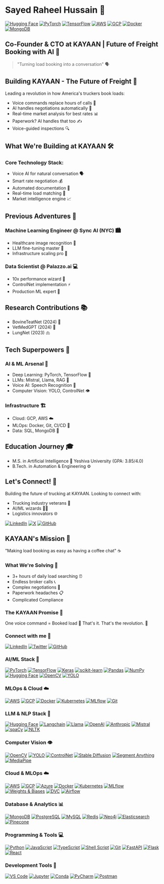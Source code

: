 # Sayed Raheel Hussain 🚀
[![Hugging Face](https://img.shields.io/badge/🤗%20Hugging%20Face-Profile-yellow)](your-huggingface-url)
[![PyTorch](https://img.shields.io/badge/PyTorch-EE4C2C?style=flat&logo=pytorch&logoColor=white)](your-profile)
[![TensorFlow](https://img.shields.io/badge/TensorFlow-%23FF6F00.svg?style=flat&logo=tensorflow&logoColor=white)](your-profile)
[![AWS](https://img.shields.io/badge/AWS-%23FF9900.svg?style=flat&logo=amazon-aws&logoColor=white)](your-profile)
[![GCP](https://img.shields.io/badge/Google_Cloud-4285F4?style=flat&logo=google-cloud&logoColor=white)](your-profile)
[![Docker](https://img.shields.io/badge/Docker-2496ED?style=flat&logo=docker&logoColor=white)](your-profile)
[![MongoDB](https://img.shields.io/badge/MongoDB-4EA94B?style=flat&logo=mongodb&logoColor=white)](your-profile)

## Co-Founder & CTO at KAYAAN | Future of Freight Booking with AI 🎯
> "Turning load booking into a conversation" 🗣️

## Building KAYAAN - The Future of Freight 🚛
Leading a revolution in how America's truckers book loads:
- Voice commands replace hours of calls 🎤
- AI handles negotiations automatically 🤖
- Real-time market analysis for best rates 📊
- Paperwork? AI handles that too ✍️
- Voice-guided inspections 🔍

## What We're Building at KAYAAN 🛠️
### Core Technology Stack:
- Voice AI for natural conversation 🗣️
- Smart rate negotiation 💰
- Automated documentation 📄
- Real-time load matching 🎯
- Market intelligence engine 📈

## Previous Adventures 🌟

### Machine Learning Engineer @ Sync AI (NYC) 🏙️
- Healthcare image recognition 🔬
- LLM fine-tuning master 🧠
- Infrastructure scaling pro 📱

### Data Scientist @ Palazzo.ai 💻
- 10x performance wizard 🚀
- ControlNet implementation ⚡
- Production ML expert 🔧

## Research Contributions 📚
- BovineTeatNet (2024) 🐄
- VetMedGPT (2024) 🤖
- LungNet (2023) 🫁

## Tech Superpowers 💪
### AI & ML Arsenal 🤖
- Deep Learning: PyTorch, TensorFlow 🧠
- LLMs: Mistral, Llama, RAG 🔮
- Voice AI: Speech Recognition 🎤
- Computer Vision: YOLO, ControlNet 👁️

### Infrastructure 🏗️
- Cloud: GCP, AWS ☁️
- MLOps: Docker, Git, CI/CD 🔄
- Data: SQL, MongoDB 💾

## Education Journey 🎓
- M.S. in Artificial Intelligence 🧠
  Yeshiva University (GPA: 3.85/4.0)
- B.Tech. in Automation & Engineering ⚙️

## Let's Connect! 🤝
Building the future of trucking at KAYAAN. Looking to connect with:
- Trucking industry veterans 🚛
- AI/ML wizards 🧙‍♂️
- Logistics innovators 🌐

[![LinkedIn](https://img.shields.io/badge/LinkedIn-0077B5?style=flat&logo=linkedin&logoColor=white)]([your-linkedin](https://www.linkedin.com/in/sayedraheel/))
[![X](https://img.shields.io/badge/Twitter-1DA1F2?style=flat&logo=twitter&logoColor=white)](@sayedraheel4)
[![GitHub](https://img.shields.io/badge/GitHub-100000?style=flat&logo=github&logoColor=white)]([your-github](https://github.com/sayedRaheel))

## KAYAAN's Mission 🎯
"Making load booking as easy as having a coffee chat" ☕

### What We're Solving 🔨
- 3+ hours of daily load searching ⏰
- Endless broker calls 📞
- Complex negotiations 🤝
- Paperwork headaches 📋
- Complicated Compliance

### The KAYAAN Promise 🌟
One voice command = Booked load 🎤
That's it. That's the revolution. 🚀

### Connect with me 🤝
[![LinkedIn](https://img.shields.io/badge/LinkedIn-0077B5?style=flat&logo=linkedin&logoColor=white)](your-linkedin)
[![Twitter](https://img.shields.io/badge/Twitter-1DA1F2?style=flat&logo=twitter&logoColor=white)](your-twitter)
[![GitHub](https://img.shields.io/badge/GitHub-100000?style=flat&logo=github&logoColor=white)](your-github)

### AI/ML Stack 🧠
[![PyTorch](https://img.shields.io/badge/PyTorch-EE4C2C?style=flat&logo=pytorch&logoColor=white)](your-profile)
[![TensorFlow](https://img.shields.io/badge/TensorFlow-%23FF6F00.svg?style=flat&logo=tensorflow&logoColor=white)](your-profile)
[![Keras](https://img.shields.io/badge/Keras-%23D00000.svg?style=flat&logo=Keras&logoColor=white)](your-profile)
[![scikit-learn](https://img.shields.io/badge/scikit--learn-%23F7931E.svg?style=flat&logo=scikit-learn&logoColor=white)](your-profile)
[![Pandas](https://img.shields.io/badge/pandas-%23150458.svg?style=flat&logo=pandas&logoColor=white)](your-profile)
[![NumPy](https://img.shields.io/badge/numpy-%23013243.svg?style=flat&logo=numpy&logoColor=white)](your-profile)
[![Hugging Face](https://img.shields.io/badge/🤗%20Hugging%20Face-yellow.svg?style=flat)](your-profile)
[![OpenCV](https://img.shields.io/badge/OpenCV-27338e?style=flat&logo=OpenCV&logoColor=white)](your-profile)
[![YOLO](https://img.shields.io/badge/YOLO-00FFFF?style=flat&logo=yolo&logoColor=black)](your-profile)

### MLOps & Cloud ☁️
[![AWS](https://img.shields.io/badge/AWS-%23FF9900.svg?style=flat&logo=amazon-aws&logoColor=white)](your-profile)
[![GCP](https://img.shields.io/badge/Google_Cloud-4285F4?style=flat&logo=google-cloud&logoColor=white)](your-profile)
[![Docker](https://img.shields.io/badge/Docker-2496ED?style=flat&logo=docker&logoColor=white)](your-profile)
[![Kubernetes](https://img.shields.io/badge/kubernetes-%23326ce5.svg?style=flat&logo=kubernetes&logoColor=white)](your-profile)
[![MLflow](https://img.shields.io/badge/MLflow-0194E2?style=flat&logo=mlflow&logoColor=white)](your-profile)
[![Git](https://img.shields.io/badge/Git-F05032?style=flat&logo=git&logoColor=white)](your-profile)



### LLM & NLP Stack 🤖
[![Hugging Face](https://img.shields.io/badge/🤗%20Hugging%20Face-yellow.svg?style=flat)](your-profile)
[![Langchain](https://img.shields.io/badge/🦜️%20LangChain-blue)](your-profile)
[![Llama](https://img.shields.io/badge/Llama-2B4C80?style=flat)](your-profile)
[![OpenAI](https://img.shields.io/badge/OpenAI-412991?style=flat&logo=openai&logoColor=white)](your-profile)
[![Anthropic](https://img.shields.io/badge/Anthropic-3D8EE9?style=flat)](your-profile)
[![Mistral](https://img.shields.io/badge/Mistral-5A67D8?style=flat)](your-profile)
[![spaCy](https://img.shields.io/badge/spaCy-09A3D5?style=flat&logo=spacy&logoColor=white)](your-profile)
[![NLTK](https://img.shields.io/badge/NLTK-154F5B?style=flat)](your-profile)

### Computer Vision 👁️
[![OpenCV](https://img.shields.io/badge/OpenCV-27338e?style=flat&logo=OpenCV&logoColor=white)](your-profile)
[![YOLO](https://img.shields.io/badge/YOLO-00FFFF?style=flat&logo=yolo&logoColor=black)](your-profile)
[![ControlNet](https://img.shields.io/badge/ControlNet-FF6F61?style=flat)](your-profile)
[![Stable Diffusion](https://img.shields.io/badge/Stable_Diffusion-FF9A00?style=flat)](your-profile)
[![Segment Anything](https://img.shields.io/badge/SAM-00FF00?style=flat)](your-profile)
[![MediaPipe](https://img.shields.io/badge/MediaPipe-04A77D?style=flat)](your-profile)

### Cloud & MLOps ☁️
[![AWS](https://img.shields.io/badge/AWS-%23FF9900.svg?style=flat&logo=amazon-aws&logoColor=white)](your-profile)
[![GCP](https://img.shields.io/badge/Google_Cloud-4285F4?style=flat&logo=google-cloud&logoColor=white)](your-profile)
[![Azure](https://img.shields.io/badge/Azure-0089D6?style=flat&logo=microsoft-azure&logoColor=white)](your-profile)
[![Docker](https://img.shields.io/badge/Docker-2496ED?style=flat&logo=docker&logoColor=white)](your-profile)
[![Kubernetes](https://img.shields.io/badge/kubernetes-%23326ce5.svg?style=flat&logo=kubernetes&logoColor=white)](your-profile)
[![MLflow](https://img.shields.io/badge/MLflow-0194E2?style=flat&logo=mlflow&logoColor=white)](your-profile)
[![Weights & Biases](https://img.shields.io/badge/Weights_&_Biases-FFBE00?style=flat&logo=weightsandbiases&logoColor=white)](your-profile)
[![DVC](https://img.shields.io/badge/DVC-945DD6?style=flat&logo=dvc&logoColor=white)](your-profile)
[![Airflow](https://img.shields.io/badge/Airflow-017CEE?style=flat&logo=apache-airflow&logoColor=white)](your-profile)

### Database & Analytics 📊
[![MongoDB](https://img.shields.io/badge/MongoDB-4EA94B?style=flat&logo=mongodb&logoColor=white)](your-profile)
[![PostgreSQL](https://img.shields.io/badge/PostgreSQL-316192?style=flat&logo=postgresql&logoColor=white)](your-profile)
[![MySQL](https://img.shields.io/badge/MySQL-00000F?style=flat&logo=mysql&logoColor=white)](your-profile)
[![Redis](https://img.shields.io/badge/redis-%23DD0031.svg?style=flat&logo=redis&logoColor=white)](your-profile)
[![Neo4j](https://img.shields.io/badge/Neo4j-008CC1?style=flat&logo=neo4j&logoColor=white)](your-profile)
[![Elasticsearch](https://img.shields.io/badge/Elasticsearch-005571?style=flat&logo=elasticsearch&logoColor=white)](your-profile)
[![Pinecone](https://img.shields.io/badge/Pinecone-000000?style=flat)](your-profile)

### Programming & Tools 💻
[![Python](https://img.shields.io/badge/Python-3776AB?style=flat&logo=python&logoColor=white)](your-profile)
[![JavaScript](https://img.shields.io/badge/JavaScript-F7DF1E?style=flat&logo=javascript&logoColor=black)](your-profile)
[![TypeScript](https://img.shields.io/badge/TypeScript-007ACC?style=flat&logo=typescript&logoColor=white)](your-profile)
[![Shell Script](https://img.shields.io/badge/Shell_Script-121011?style=flat&logo=gnu-bash&logoColor=white)](your-profile)
[![Git](https://img.shields.io/badge/Git-F05032?style=flat&logo=git&logoColor=white)](your-profile)
[![FastAPI](https://img.shields.io/badge/FastAPI-009688?style=flat&logo=FastAPI&logoColor=white)](your-profile)
[![Flask](https://img.shields.io/badge/Flask-000000?style=flat&logo=flask&logoColor=white)](your-profile)
[![React](https://img.shields.io/badge/React-20232A?style=flat&logo=react&logoColor=61DAFB)](your-profile)

### Development Tools 🔧
[![VS Code](https://img.shields.io/badge/VS_Code-0078D4?style=flat&logo=visual%20studio%20code&logoColor=white)](your-profile)
[![Jupyter](https://img.shields.io/badge/Jupyter-%23F37626.svg?style=flat&logo=Jupyter&logoColor=white)](your-profile)
[![Conda](https://img.shields.io/badge/conda-342B029.svg?&style=flat&logo=anaconda&logoColor=white)](your-profile)
[![PyCharm](https://img.shields.io/badge/PyCharm-000000.svg?&style=flat&logo=PyCharm&logoColor=white)](your-profile)
[![Postman](https://img.shields.io/badge/Postman-FF6C37?style=flat&logo=postman&logoColor=white)](your-profile)



